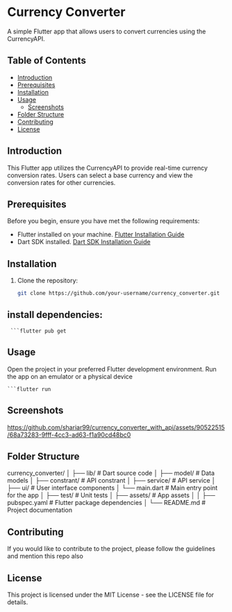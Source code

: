 # Currency Converter

A simple Flutter app that allows users to convert currencies using the CurrencyAPI.

## Table of Contents

- [Introduction](#introduction)
- [Prerequisites](#prerequisites)
- [Installation](#installation)
- [Usage](#usage)
  - [Screenshots](#screenshots)
- [Folder Structure](#folder-structure)
- [Contributing](#contributing)
- [License](#license)

## Introduction

This Flutter app utilizes the CurrencyAPI to provide real-time currency conversion rates. Users can select a base currency and view the conversion rates for other currencies.

## Prerequisites

Before you begin, ensure you have met the following requirements:

- Flutter installed on your machine. [Flutter Installation Guide](https://flutter.dev/docs/get-started/install)
- Dart SDK installed. [Dart SDK Installation Guide](https://dart.dev/get-dart)

## Installation

1. Clone the repository:

   ```bash
   git clone https://github.com/your-username/currency_converter.git
## install dependencies:
     
     ```flutter pub get
## Usage
 Open the project in your preferred Flutter development environment.
 Run the app on an emulator or a physical device
              
    ```flutter run
## Screenshots

https://github.com/shariar99/currency_converter_with_api/assets/90522515/68a73283-9fff-4cc3-ad63-f1a90cd48bc0

## Folder Structure

   currency_converter/
│
├── lib/                  # Dart source code
│   ├── model/            # Data models
│   ├── constrant/        # API constrant
│   ├── service/          # API service
│   ├── ui/               # User interface components
│   └── main.dart         # Main entry point for the app
│
├── test/                 # Unit tests
│
├── assets/               # App assets
│ 
│
├── pubspec.yaml          # Flutter package dependencies
│
└── README.md             # Project documentation
   
## Contributing

If you would like to contribute to the project, please follow the guidelines and mention this repo also

## License
This project is licensed under the MIT License - see the LICENSE file for details.



